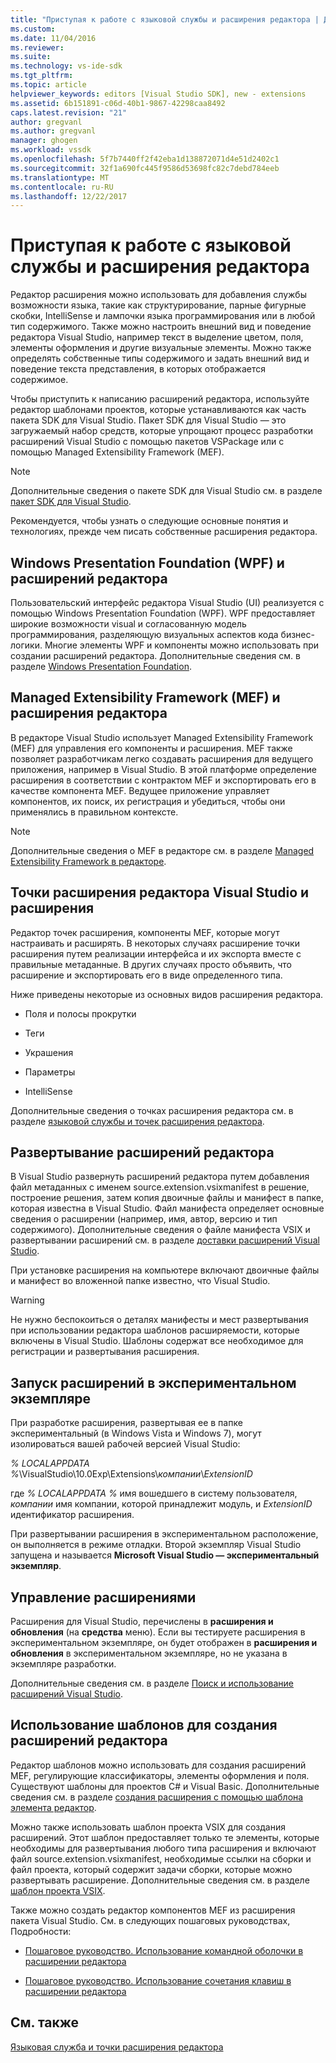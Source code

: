 ```yaml
---
title: "Приступая к работе с языковой службы и расширения редактора | Документы Microsoft"
ms.custom: 
ms.date: 11/04/2016
ms.reviewer: 
ms.suite: 
ms.technology: vs-ide-sdk
ms.tgt_pltfrm: 
ms.topic: article
helpviewer_keywords: editors [Visual Studio SDK], new - extensions
ms.assetid: 6b151891-c06d-40b1-9867-42298caa8492
caps.latest.revision: "21"
author: gregvanl
ms.author: gregvanl
manager: ghogen
ms.workload: vssdk
ms.openlocfilehash: 5f7b7440ff2f42eba1d138872071d4e51d2402c1
ms.sourcegitcommit: 32f1a690fc445f9586d53698fc82c7debd784eeb
ms.translationtype: MT
ms.contentlocale: ru-RU
ms.lasthandoff: 12/22/2017
---
```

# <a name="getting-started-with-language-service-and-editor-extensions"></a>Приступая к работе с языковой службы и расширения редактора
Редактор расширения можно использовать для добавления службы возможности языка, такие как структурирование, парные фигурные скобки, IntelliSense и лампочки языка программирования или в любой тип содержимого. Также можно настроить внешний вид и поведение редактора Visual Studio, например текст в выделение цветом, поля, элементы оформления и другие визуальные элементы. Можно также определять собственные типы содержимого и задать внешний вид и поведение текста представления, в которых отображается содержимое.  
  
 Чтобы приступить к написанию расширений редактора, используйте редактор шаблонами проектов, которые устанавливаются как часть пакета SDK для Visual Studio. Пакет SDK для Visual Studio — это загружаемый набор средств, которые упрощают процесс разработки расширений Visual Studio с помощью пакетов VSPackage или с помощью Managed Extensibility Framework (MEF).  
  
> [!NOTE]
>  Дополнительные сведения о пакете SDK для Visual Studio см. в разделе [пакет SDK для Visual Studio](../extensibility/visual-studio-sdk.md).  
  
 Рекомендуется, чтобы узнать о следующие основные понятия и технологиях, прежде чем писать собственные расширения редактора.  
  
## <a name="the-windows-presentation-foundation-wpf-and-editor-extensions"></a>Windows Presentation Foundation (WPF) и расширений редактора  
 Пользовательский интерфейс редактора Visual Studio (UI) реализуется с помощью Windows Presentation Foundation (WPF). WPF предоставляет широкие возможности visual и согласованную модель программирования, разделяющую визуальных аспектов кода бизнес-логики. Многие элементы WPF и компоненты можно использовать при создании расширений редактора. Дополнительные сведения см. в разделе [Windows Presentation Foundation](/dotnet/framework/wpf/index).  
  
## <a name="the-managed-extensibility-framework-mef-and-editor-extensions"></a>Managed Extensibility Framework (MEF) и расширения редактора  
 В редакторе Visual Studio использует Managed Extensibility Framework (MEF) для управления его компоненты и расширения. MEF также позволяет разработчикам легко создавать расширения для ведущего приложения, например в Visual Studio. В этой платформе определение расширения в соответствии с контрактом MEF и экспортировать его в качестве компонента MEF. Ведущее приложение управляет компонентов, их поиск, их регистрация и убедиться, чтобы они применялись в правильном контексте.  
  
> [!NOTE]
>  Дополнительные сведения о MEF в редакторе см. в разделе [Managed Extensibility Framework в редакторе](../extensibility/managed-extensibility-framework-in-the-editor.md).  
  
## <a name="visual-studio-editor-extension-points-and-extensions"></a>Точки расширения редактора Visual Studio и расширения  
 Редактор точек расширения, компоненты MEF, которые могут настраивать и расширять. В некоторых случаях расширение точки расширения путем реализации интерфейса и их экспорта вместе с правильные метаданные. В других случаях просто объявить, что расширение и экспортировать его в виде определенного типа.  
  
 Ниже приведены некоторые из основных видов расширения редактора.  
  
-   Поля и полосы прокрутки  
  
-   Теги  
  
-   Украшения  
  
-   Параметры  
  
-   IntelliSense  
  
 Дополнительные сведения о точках расширения редактора см. в разделе [языковой службы и точек расширения редактора](../extensibility/language-service-and-editor-extension-points.md).  
  
## <a name="deploying-editor-extensions"></a>Развертывание расширений редактора  
 В Visual Studio развернуть расширений редактора путем добавления файл метаданных с именем source.extension.vsixmanifest в решение, построение решения, затем копия двоичные файлы и манифест в папке, которая известна в Visual Studio. Файл манифеста определяет основные сведения о расширении (например, имя, автор, версию и тип содержимого). Дополнительные сведения о файле манифеста VSIX и развертывании расширений см. в разделе [доставки расширений Visual Studio](../extensibility/shipping-visual-studio-extensions.md).  
  
 При установке расширения на компьютере включают двоичные файлы и манифест во вложенной папке известно, что Visual Studio.  
  
> [!WARNING]
>  Не нужно беспокоиться о деталях манифесты и мест развертывания при использовании редактора шаблонов расширяемости, которые включены в Visual Studio. Шаблоны содержат все необходимое для регистрации и развертывания расширения.  
  
## <a name="running-extensions-in-the-experimental-instance"></a>Запуск расширений в экспериментальном экземпляре  
 При разработке расширения, развертывая ее в папке экспериментальный (в Windows Vista и Windows 7), могут изолироваться вашей рабочей версией Visual Studio:  
  
 *% LOCALAPPDATA %*\VisualStudio\10.0Exp\Extensions\\*компании*\\*ExtensionID*  
  
 где *% LOCALAPPDATA %* имя вошедшего в систему пользователя, *компании* имя компании, которой принадлежит модуль, и *ExtensionID* идентификатор расширения.  
  
 При развертывании расширения в экспериментальном расположение, он выполняется в режиме отладки. Второй экземпляр Visual Studio запущена и называется **Microsoft Visual Studio — экспериментальный экземпляр**.  
  
## <a name="managing-extensions"></a>Управление расширениями  
 Расширения для Visual Studio, перечислены в **расширения и обновления** (на **средства** меню). Если вы тестируете расширения в экспериментальном экземпляре, он будет отображен в **расширения и обновления** в экспериментальном экземпляре, но не указана в экземпляре разработки.  
  
 Дополнительные сведения см. в разделе [Поиск и использование расширений Visual Studio](../ide/finding-and-using-visual-studio-extensions.md).  
  
## <a name="using-templates-to-create-editor-extensions"></a>Использование шаблонов для создания расширений редактора  
 Редактор шаблонов можно использовать для создания расширений MEF, регулирующие классификаторы, элементы оформления и поля. Существуют шаблоны для проектов C# и Visual Basic. Дополнительные сведения см. в разделе [создания расширения с помощью шаблона элемента редактор](../extensibility/creating-an-extension-with-an-editor-item-template.md).  
  
 Можно также использовать шаблон проекта VSIX для создания расширений. Этот шаблон предоставляет только те элементы, которые необходимы для развертывания любого типа расширения и включают файл source.extension.vsixmanifest, необходимые ссылки на сборки и файл проекта, который содержит задачи сборки, которые можно развертывать расширение. Дополнительные сведения см. в разделе [шаблон проекта VSIX](../extensibility/vsix-project-template.md).  
  
 Также можно создать редактор компонентов MEF из расширения пакета Visual Studio. См. в следующих пошаговых руководствах, Подробности:  
  
-   [Пошаговое руководство. Использование командной оболочки в расширении редактора](../extensibility/walkthrough-using-a-shell-command-with-an-editor-extension.md)  
  
-   [Пошаговое руководство. Использование сочетания клавиш в расширении редактора](../extensibility/walkthrough-using-a-shortcut-key-with-an-editor-extension.md)  
  
## <a name="see-also"></a>См. также  
 [Языковая служба и точки расширения редактора](../extensibility/language-service-and-editor-extension-points.md)
